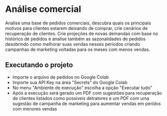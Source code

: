 # Análise comercial
Analise uma base de pedidos comerciais, descubra quais os principais motivos para clientes estarem deixando de comprar, crie cenários de recuperação de clientes.
Crie projeções de novas demandas com base no histórico de pedidos e analise também as sazonalidades de pedidos desobrindo como melhorar suas vendas nesses períodos criando campanhas de marketing voltadas para os meses com menos vendas.

## Executando o projeto

*   Importe o arquivo de pedidos no Google Colab
*   Importe sua API Key na área "Secrets" do Google Colab
*   No menu "Ambiente de execução" escolha a opção "Executar tudo"
*   Após a execução será gerado um PDF com sugestões para recuperação de clientes listados como possiveis detratores e um PDF com uma sugestão de campanha de marketing para aumentar vendas em perídos com menores vendas
